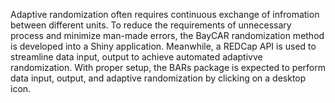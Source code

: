 Adaptive randomization often requires continuous exchange of infromation between different units. To reduce the requirements of unnecessary process and minimize man-made errors, the BayCAR randomization method is developed into a Shiny application. Meanwhile, a REDCap API is used to streamline data input, output to achieve automated adaptivve randomization. With proper setup, the BARs package is expected to perform data input, output, and adaptive randomization by clicking on a desktop icon. 
